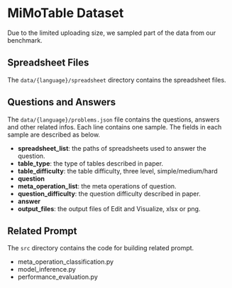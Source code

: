 MiMoTable Dataset
==================
Due to the limited uploading size, we sampled part of the data from our benchmark.

Spreadsheet Files
----------------
The `data/{language}/spreadsheet` directory contains the spreadsheet files.

Questions and Answers
----------------
The `data/{language}/problems.json` file contains the questions, answers and other related infos. Each line contains one sample. The fields in each sample are described as below.

- **spreadsheet_list**: the paths of spreadsheets used to answer the question.
- **table_type**: the type of tables described in paper.
- **table_difficulty**: the table difficulty, three level, simple/medium/hard
- **question**
- **meta_operation_list**: the meta operations of question.
- **question_difficulty**: the question difficulty described in paper.
- **answer**
- **output_files**: the output files of Edit and Visualize, xlsx or png.


Related Prompt
---------------
The `src` directory contains the code for building related prompt.

- meta_operation_classification.py
- model_inference.py
- performance_evaluation.py
